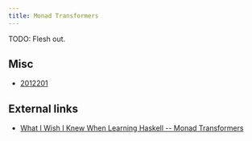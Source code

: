 ```yaml
---
title: Monad Transformers
---
```


TODO: Flesh out.

## Misc

* [2012201](z://diff)

## External links

* [What I Wish I Knew When Learning Haskell -- Monad Transformers](http://dev.stephendiehl.com/hask/#monad-transformers)


